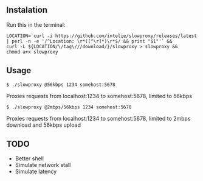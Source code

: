 ## Instalation

Run this in the terminal:

    LOCATION=`curl -i https://github.com/intelie/slowproxy/releases/latest | perl -n -e '/^Location: \r*([^\r]*)\r*$/ && print "$1"'` &&
    curl -L ${LOCATION/\/tag\///download/}/slowproxy > slowproxy &&
    chmod a+x slowproxy
    
## Usage

    $ ./slowproxy @56kbps 1234 somehost:5678

Proxies requests from localhost:1234 to somehost:5678, limited to 56kbps

    $ ./slowproxy @2mbps/56kbps 1234 somehost:5678
    
Proxies requests from localhost:1234 to somehost:5678, limited to 2mbps download and 56kbps upload

## TODO

* Better shell
* Simulate network stall
* Simulate latency
